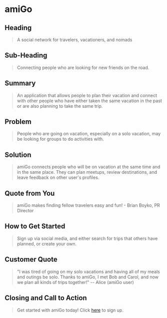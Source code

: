 # amiGo #

<!-- 
> This material was originally posted [here](http://www.quora.com/What-is-Amazons-approach-to-product-development-and-product-management). It is reproduced here for posterities sake.

There is an approach called "working backwards" that is widely used at Amazon. They work backwards from the customer, rather than starting with an idea for a product and trying to bolt customers onto it. While working backwards can be applied to any specific product decision, using this approach is especially important when developing new products or features.

For new initiatives a product manager typically starts by writing an internal press release announcing the finished product. The target audience for the press release is the new/updated product's customers, which can be retail customers or internal users of a tool or technology. Internal press releases are centered around the customer problem, how current solutions (internal or external) fail, and how the new product will blow away existing solutions.

If the benefits listed don't sound very interesting or exciting to customers, then perhaps they're not (and shouldn't be built). Instead, the product manager should keep iterating on the press release until they've come up with benefits that actually sound like benefits. Iterating on a press release is a lot less expensive than iterating on the product itself (and quicker!).

If the press release is more than a page and a half, it is probably too long. Keep it simple. 3-4 sentences for most paragraphs. Cut out the fat. Don't make it into a spec. You can accompany the press release with a FAQ that answers all of the other business or execution questions so the press release can stay focused on what the customer gets. My rule of thumb is that if the press release is hard to write, then the product is probably going to suck. Keep working at it until the outline for each paragraph flows. 

Oh, and I also like to write press-releases in what I call "Oprah-speak" for mainstream consumer products. Imagine you're sitting on Oprah's couch and have just explained the product to her, and then you listen as she explains it to her audience. That's "Oprah-speak", not "Geek-speak".

Once the project moves into development, the press release can be used as a touchstone; a guiding light. The product team can ask themselves, "Are we building what is in the press release?" If they find they're spending time building things that aren't in the press release (overbuilding), they need to ask themselves why. This keeps product development focused on achieving the customer benefits and not building extraneous stuff that takes longer to build, takes resources to maintain, and doesn't provide real customer benefit (at least not enough to warrant inclusion in the press release).
 -->
 
## Heading ##
  > A social network for travelers, vacationers, and nomads

## Sub-Heading ##
  > Connecting people who are looking for new friends on the road.

## Summary ##
  > An application that allows people to plan their vacation and connect with other people who have either taken the same vacation in the past or are also planning to take the same trip.

## Problem ##
  > People who are going on vacation, especially on a solo vacation, may be looking for groups to do activities with.

## Solution ##
  > amiGo connects people who will be on vacation at the same time and in the same place. They can plan meetups, review destinations, and leave feedback on other user's profiles.

## Quote from You ##
  > amiGo makes finding fellow travelers easy and fun! - Brian Boyko, PR Director

## How to Get Started ##
  > Sign up via social media, and either search for trips that others have planned, or create your own.

## Customer Quote ##
  > "I was tired of going on my solo vacations and having all of my meals and outings be solo. Thanks to amiGo,
  > I met Bob and Carol, and now we plan all kinds of trips together!"
  > -- Alice (amiGo user)

## Closing and Call to Action ##
  > Get started with amiGo today! Click [here](http://nothinghereyet/) to sign up.
